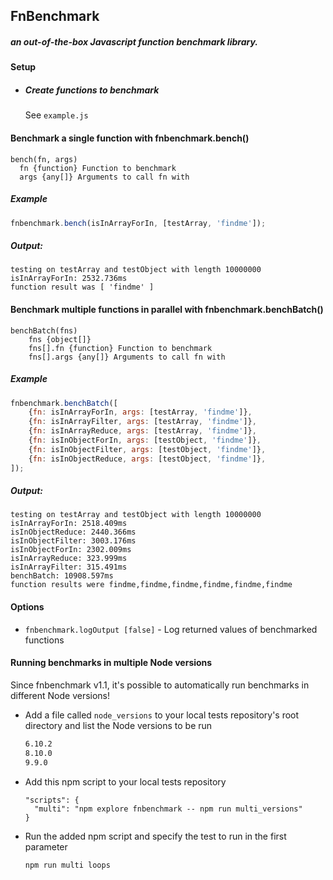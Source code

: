## FnBenchmark
##### an out-of-the-box Javascript function benchmark library.


#### Setup

- ##### Create functions to benchmark

  See `example.js`

#### Benchmark a single function with fnbenchmark.bench() 
  ```
  bench(fn, args)
    fn {function} Function to benchmark
    args {any[]} Arguments to call fn with
  ```
##### Example
```javascript
fnbenchmark.bench(isInArrayForIn, [testArray, 'findme']);
```
##### Output:
```text
testing on testArray and testObject with length 10000000
isInArrayForIn: 2532.736ms
function result was [ 'findme' ]
```
#### Benchmark multiple functions in parallel with fnbenchmark.benchBatch()
```
benchBatch(fns)
    fns {object[]}
    fns[].fn {function} Function to benchmark
    fns[].args {any[]} Arguments to call fn with
```
##### Example
```javascript
fnbenchmark.benchBatch([
    {fn: isInArrayForIn, args: [testArray, 'findme']},
    {fn: isInArrayFilter, args: [testArray, 'findme']},
    {fn: isInArrayReduce, args: [testArray, 'findme']},
    {fn: isInObjectForIn, args: [testObject, 'findme']},
    {fn: isInObjectFilter, args: [testObject, 'findme']},
    {fn: isInObjectReduce, args: [testObject, 'findme']},
]);
```
##### Output:
```text
testing on testArray and testObject with length 10000000
isInArrayForIn: 2518.409ms
isInObjectReduce: 2440.366ms
isInObjectFilter: 3003.176ms
isInObjectForIn: 2302.009ms
isInArrayReduce: 323.999ms
isInArrayFilter: 315.491ms
benchBatch: 10908.597ms
function results were findme,findme,findme,findme,findme,findme

```

#### Options

- `fnbenchmark.logOutput [false]` - Log returned values of benchmarked functions

#### Running benchmarks in multiple Node versions

Since fnbenchmark v1.1, it's possible to automatically run benchmarks in different Node versions!

- Add a file called `node_versions` to your local tests repository's root directory and list the Node versions to be run

    ```bash
    6.10.2
    8.10.0
    9.9.0
    ```

- Add this npm script to your local tests repository

    ```
    "scripts": {
      "multi": "npm explore fnbenchmark -- npm run multi_versions"
    }
    ```

- Run the added npm script and specify the test to run in the first parameter
 
    ```bash
    npm run multi loops
    ```
